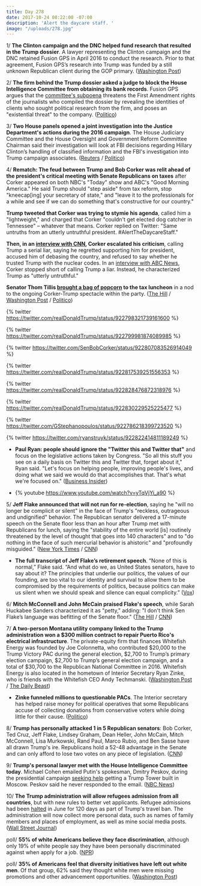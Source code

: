 ```yaml
---
title: Day 278
date: 2017-10-24 08:22:00 -07:00
description: 'Alert the daycare staff. '
image: "/uploads/278.jpg"
---
```


1/ **The Clinton campaign and the DNC helped fund research that resulted in the Trump dossier**. A lawyer representing the Clinton campaign and the DNC retained Fusion GPS in April 2016 to conduct the research. Prior to that agreement, Fusion GPS’s research into Trump was funded by a still unknown Republican client during the GOP primary. ([Washington Post](https://www.washingtonpost.com/world/national-security/clinton-campaign-dnc-paid-for-research-that-led-to-russia-dossier/2017/10/24/226fabf0-b8e4-11e7-a908-a3470754bbb9_story.html))

2/ **The firm behind the Trump dossier asked a judge to block the House Intelligence Committee from obtaining its bank records**. Fusion GPS argues that the [committee's subpoena](https://whatthefuckjusthappenedtoday.com/2017/10/16/day-270/#10-the-firm-behind-the-trump-dossier) threatens the First Amendment rights of the journalists who compiled the dossier by revealing the identities of clients who sought political research from the firm, and poses an "existential threat" to the company. ([Politico](http://www.politico.com/story/2017/10/24/trump-dossier-russia-investigations-senate-house-244108))

3/ **Two House panels opened a joint investigation into the Justice Department's actions during the 2016 campaign**. The House Judiciary Committee and the House Oversight and Government Reform Committee Chairman said their investigation will look at FBI decisions regarding Hillary Clinton’s handling of classified information and the FBI's investigation into Trump campaign associates. ([Reuters](https://www.reuters.com/article/us-usa-congress-clinton/u-s-house-panels-open-probe-into-justice-department-action-during-2016-campaign-idUSKBN1CT29A) / [Politico](http://www.politico.com/story/2017/10/24/house-gop-opens-probe-into-dojs-2016-investigations-244109))

4/ **Rematch: The feud between Trump and Bob Corker was relit ahead of the president's critical meeting with Senate Republicans on taxes** after Corker appeared on both NBC's "Today" show and ABC's "Good Morning America." He said Trump should "step aside" from tax reform, stop "kneecap\[ing\] your secretary of state," and "leave it to the professionals for a while and see if we can do something that's constructive for our country."

**Trump tweeted that Corker was trying to stymie his agenda**, called him a "lightweight," and charged that Corker "couldn't get  elected dog catcher in Tennessee" – whatever that means. Corker replied on Twitter: "Same untruths from an utterly untruthful president. #AlertTheDaycareStaff."

**Then, in an [interview with CNN](http://www.cnn.com/2017/10/24/politics/corker-trump-photo-op-tax-plan/index.html), Corker escalated his criticism**, calling Trump a serial liar, saying he regretted supporting him for president, accused him of debasing the country, and refused to say whether he trusted Trump with the nuclear codes. In an [interview with ABC News](http://abcnews.go.com/Politics/republican-sen-bob-corker-trump-leave-professionals/story?id=50675996), Corker stopped short of calling Trump a liar. Instead, he characterized Trump as "utterly untruthful."

**Senator Thom Tillis [brought a bag of popcorn](https://www.nbcnews.com/politics/white-house/trump-s-lunch-senators-was-only-normal-part-day-n813871) to the tax luncheon** in a nod to the ongoing Corker-Trump spectacle within the party. ([The Hill](http://thehill.com/homenews/senate/356841-trump-corker-feud-reignites-hours-before-critical-meeting) / [Washington Post](https://www.washingtonpost.com/news/the-fix/wp/2017/10/24/bob-corkers-plea-to-trump-just-stop-talking/) / [Politico](http://www.politico.com/story/2017/10/24/trump-attack-bob-corker-tax-reform-244102))

{% twitter https://twitter.com/realDonaldTrump/status/922798321739161600 %}

{% twitter https://twitter.com/realDonaldTrump/status/922799981874089985 %}

{% twitter https://twitter.com/SenBobCorker/status/922807083526914049 %}

{% twitter https://twitter.com/realDonaldTrump/status/922817539251556353 %}

{% twitter https://twitter.com/realDonaldTrump/status/922828476872318976 %}

{% twitter https://twitter.com/realDonaldTrump/status/922830229525225477 %}

{% twitter https://twitter.com/GStephanopoulos/status/922786218399723520 %}

{% twitter https://twitter.com/ryanstruyk/status/922822414811189249 %}

* **Paul Ryan: people should ignore the "Twitter this and Twitter that"** and focus on the legislative actions taken by Congress. "So all this stuff you see on a daily basis on Twitter this and Twitter that, forget about it," Ryan said. "Let's focus on helping people, improving people's lives, and doing what we said we would do that accomplishes that. That's what we're focused on." ([Business Insider](http://www.businessinsider.com/paul-ryan-trump-corker-twitter-tweets-2017-10))

* {% youtube https://www.youtube.com/watch?v=yTqVjYi_a90 %}

5/ **Jeff Flake announced that will not run for re-election**, saying he "will no longer be complicit or silent" in the face of Trump's "reckless, outrageous and undignified" behavior. The Republican senator delivered a 17-minute speech on the Senate floor less than an hour after Trump met with Republicans for lunch, saying the "stability of the entire world \[is\] routinely threatened by the level of thought that goes into 140 characters" and to "do nothing in the face of such mercurial behavior is ahistoric" and "profoundly misguided." ([New York Times](https://www.nytimes.com/2017/10/24/us/politics/jeff-flake-arizona.html) / [CNN](http://www.cnn.com/2017/10/24/politics/jeff-flake-retirement-arizona/index.html))

* **The full transcript of Jeff Flake’s retirement speech**. “None of this is normal,” Flake said. “And what do we, as United States senators, have to say about it? The principles that underlie our politics, the values of our founding, are too vital to our identity and survival to allow them to be compromised by the requirements of politics, because politics can make us silent when we should speak and silence can equal complicity.” ([Vox](https://www.vox.com/2017/10/24/16537284/full-transcript-flake-retirement-speech))

6/ **Mitch McConnell and John McCain praised Flake's speech**, while Sarah Huckabee Sanders characterized it as "petty," adding: "I don't think Sen Flake’s language was befitting of the Senate floor." ([The Hill](http://thehill.com/homenews/senate/356934-mcconnell-mccain-praise-flake-after-blistering-anti-trump-retirement-speech) / [CNN](http://www.cnn.com/2017/10/24/politics/white-house-jeff-flake-reaction/index.html))

7/ **A two-person Montana utility company linked to the Trump administration won a $300 million contract to repair Puerto Rico's electrical infrastructure**. The private-equity firm that finances Whitefish Energy was founded by Joe Colonnetta, who contributed $20,000 to the Trump Victory PAC during the general election, $2,700 to Trump’s primary election campaign, $2,700 to Trump’s general election campaign, and a total of $30,700 to the Republican National Committee in 2016. Whitefish Energy is also located in the hometown of Interior Secretary Ryan Zinke, who is friends with the Whitefish CEO Andy Techmanski. ([Washington Post](https://www.washingtonpost.com/national/small-montana-firm-lands-puerto-ricos-biggest-contract-to-get-the-power-back-on/2017/10/23/31cccc3e-b4d6-11e7-9e58-e6288544af98_story.html) / [The Daily Beast](https://www.thedailybeast.com/dollar300m-puerto-rico-recovery-contract-awarded-to-tiny-utility-company-linked-to-major-trump-donor))

* **Zinke funneled millions to questionable PACs**. The Interior secretary has helped raise money for political operatives that some Republicans accuse of collecting donations from conservative voters while doing little for their cause. ([Politico](http://www.politico.com/story/2017/10/24/zinke-fundraisers-republican-operatives-244094))

8/ **Trump has personally attacked 1 in 5 Republican senators**: Bob Corker, Ted Cruz, Jeff Flake, Lindsey Graham, Dean Heller, John McCain, Mitch McConnell, Lisa Murkowski, Rand Paul, Marco Rubio, and Ben Sasse have all drawn Trump's ire. Republicans hold a 52-48 advantage in the Senate and can only afford to lose two votes on any piece of legislation. ([CNN](http://www.cnn.com/2017/10/24/politics/trump-gop-senators-corker/index.html))

9/ **Trump's personal lawyer met with the House Intelligence Committee today**. Michael Cohen emailed Putin's spokesman, Dmitry Peskov, during the presidential campaign [seeking help](https://whatthefuckjusthappenedtoday.com/2017/08/30/day-223/#4-the-kremlin-confirmed-that-trump%E2%80%99s) getting a Trump Tower built in Moscow. Peskov said he never responded to the email. ([NBC News](https://www.nbcnews.com/politics/politics-news/trump-lawyer-michael-cohen-appear-house-intel-panel-tuesday-n813521))

10/ **The Trump administration will allow refugees admission from all countries**, but with new rules  to better vet applicants. Refugee admissions had been [halted](https://whatthefuckjusthappenedtoday.com/2017/09/12/day-236/#2-a-supreme-court-justice-temporaril) in June for 120 days as part of Trump's travel ban. The administration will now collect more personal data, such as names of family members and places of employment, as well as mine social media posts. ([Wall Street Journal](https://www.wsj.com/articles/u-s-to-allow-refugees-from-all-countries-but-with-new-rules-1508837580))

poll/ **55% of white Americans believe they face discrimination**, although only 19% of white people say they have been personally discriminated against when apply for a job. ([NPR](http://www.npr.org/2017/10/24/559604836/majority-of-white-americans-think-theyre-discriminated-against))

poll/ **35% of Americans feel that diversity initiatives have left out white men**. Of that group, 62% said they thought white men were missing promotions and other advancement opportunities. ([Washington Post](https://www.washingtonpost.com/news/wonk/wp/2017/10/16/white-men-rule-the-business-world-they-still-feel-left-out-at-work/))